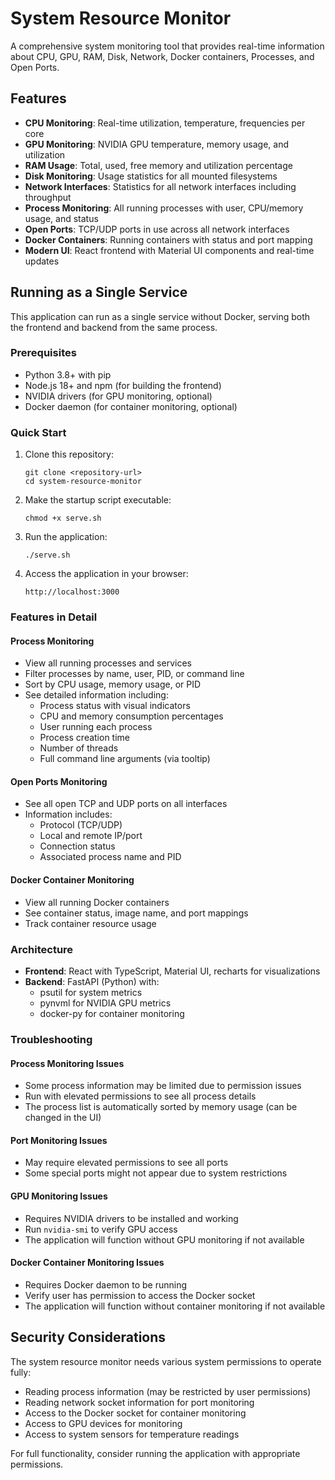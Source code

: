 # System Resource Monitor

A comprehensive system monitoring tool that provides real-time information about CPU, GPU, RAM, Disk, Network, Docker containers, Processes, and Open Ports.

## Features

- **CPU Monitoring**: Real-time utilization, temperature, frequencies per core
- **GPU Monitoring**: NVIDIA GPU temperature, memory usage, and utilization
- **RAM Usage**: Total, used, free memory and utilization percentage
- **Disk Monitoring**: Usage statistics for all mounted filesystems
- **Network Interfaces**: Statistics for all network interfaces including throughput
- **Process Monitoring**: All running processes with user, CPU/memory usage, and status
- **Open Ports**: TCP/UDP ports in use across all network interfaces
- **Docker Containers**: Running containers with status and port mapping
- **Modern UI**: React frontend with Material UI components and real-time updates

## Running as a Single Service

This application can run as a single service without Docker, serving both the frontend and backend from the same process.

### Prerequisites

- Python 3.8+ with pip
- Node.js 18+ and npm (for building the frontend)
- NVIDIA drivers (for GPU monitoring, optional)
- Docker daemon (for container monitoring, optional)

### Quick Start

1. Clone this repository:
   ```
   git clone <repository-url>
   cd system-resource-monitor
   ```

2. Make the startup script executable:
   ```
   chmod +x serve.sh
   ```

3. Run the application:
   ```
   ./serve.sh
   ```

4. Access the application in your browser:
   ```
   http://localhost:3000
   ```

### Features in Detail

#### Process Monitoring
- View all running processes and services
- Filter processes by name, user, PID, or command line
- Sort by CPU usage, memory usage, or PID
- See detailed information including:
  - Process status with visual indicators
  - CPU and memory consumption percentages
  - User running each process
  - Process creation time
  - Number of threads
  - Full command line arguments (via tooltip)

#### Open Ports Monitoring
- See all open TCP and UDP ports on all interfaces
- Information includes:
  - Protocol (TCP/UDP)
  - Local and remote IP/port
  - Connection status
  - Associated process name and PID

#### Docker Container Monitoring
- View all running Docker containers
- See container status, image name, and port mappings
- Track container resource usage

### Architecture

- **Frontend**: React with TypeScript, Material UI, recharts for visualizations
- **Backend**: FastAPI (Python) with:
  - psutil for system metrics
  - pynvml for NVIDIA GPU metrics
  - docker-py for container monitoring

### Troubleshooting

#### Process Monitoring Issues
- Some process information may be limited due to permission issues
- Run with elevated permissions to see all process details
- The process list is automatically sorted by memory usage (can be changed in the UI)

#### Port Monitoring Issues
- May require elevated permissions to see all ports
- Some special ports might not appear due to system restrictions

#### GPU Monitoring Issues
- Requires NVIDIA drivers to be installed and working
- Run `nvidia-smi` to verify GPU access
- The application will function without GPU monitoring if not available

#### Docker Container Monitoring Issues
- Requires Docker daemon to be running
- Verify user has permission to access the Docker socket
- The application will function without container monitoring if not available

## Security Considerations

The system resource monitor needs various system permissions to operate fully:

- Reading process information (may be restricted by user permissions)
- Reading network socket information for port monitoring
- Access to the Docker socket for container monitoring
- Access to GPU devices for monitoring
- Access to system sensors for temperature readings

For full functionality, consider running the application with appropriate permissions. 